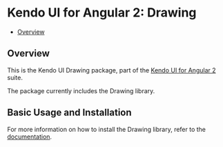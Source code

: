 # Kendo UI for Angular 2: Drawing

* [Overview](http://www.telerik.com/kendo-angular-ui/components/drawing/)

## Overview

This is the Kendo UI Drawing package, part of the [Kendo UI for Angular 2](http://www.telerik.com/kendo-angular-ui/) suite.

The package currently includes the Drawing library.

## Basic Usage and Installation

For more information on how to install the Drawing library, refer to the [documentation](http://www.telerik.com/kendo-angular-ui/components/drawing/).
